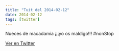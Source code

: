 ```yaml
---
title: "Tuit del 2014-02-12"
date: 2014-02-12
tags: [twitter]
---
```


Nueces de macadamia ¡¡¡yo os maldigo!!! #nonStop



[Ver en Twitter](https://twitter.com/i/web/status/433674048590331904)
